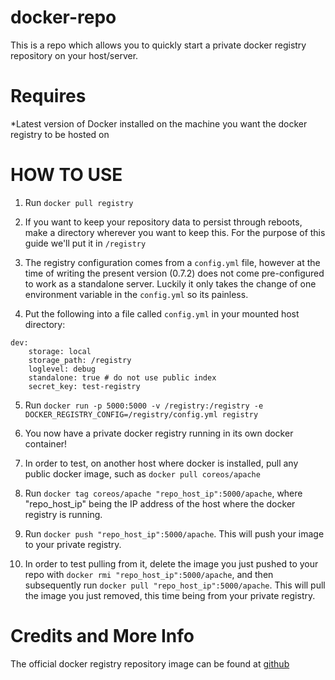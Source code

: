 docker-repo
===========

This is a repo which allows you to quickly start a private docker registry repository on your host/server.

Requires
===========
*Latest version of Docker installed on the machine you want the docker registry to be hosted on 

HOW TO USE 
===========
1. Run `docker pull registry`

2. If you want to keep your repository data to persist through reboots, make a directory wherever you want to keep this. For the purpose of this guide we'll put it in `/registry`

3. The registry configuration comes from a `config.yml` file, however at the time of writing the present version (0.7.2) does not come pre-configured to work as a standalone server. Luckily it only takes the change of one environment variable in the `config.yml` so its painless.

4. Put the following into a file called `config.yml` in your mounted host directory:
``` 
dev:
    storage: local
    storage_path: /registry
    loglevel: debug
    standalone: true # do not use public index
    secret_key: test-registry
```
5. Run `docker run -p 5000:5000 -v /registry:/registry -e DOCKER_REGISTRY_CONFIG=/registry/config.yml registry`

6. You now have a private docker registry running in its own docker container! 

7. In order to test, on another host where docker is installed, pull any public docker image, such as `docker pull coreos/apache`

8. Run `docker tag coreos/apache "repo_host_ip":5000/apache`, where "repo_host_ip" being the IP address of the host where the docker registry is running.

9. Run `docker push "repo_host_ip":5000/apache`. This will push your image to your private registry.

10. In order to test pulling from it, delete the image you just pushed to your repo with `docker rmi "repo_host_ip":5000/apache`, and then subsequently run `docker pull "repo_host_ip":5000/apache`. This will pull the image you just removed, this time being from your private registry.

Credits and More Info
==========
The official docker registry repository image can be found at [github](https://github.com/dotcloud/docker-registry)



